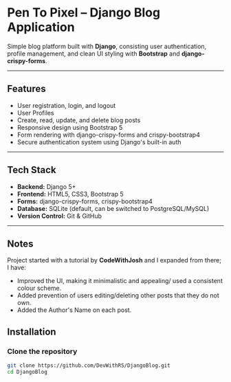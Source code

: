 # Pen To Pixel – Django Blog Application

Simple blog platform built with **Django**, consisting user authentication, profile management, and clean UI styling with **Bootstrap** and **django-crispy-forms**.

---

## Features

- User registration, login, and logout
- User Profiles
- Create, read, update, and delete blog posts
- Responsive design using Bootstrap 5
- Form rendering with django-crispy-forms and crispy-bootstrap4
- Secure authentication system using Django's built-in auth

---

## Tech Stack

- **Backend:** Django 5+
- **Frontend:** HTML5, CSS3, Bootstrap 5
- **Forms:** django-crispy-forms, crispy-bootstrap4
- **Database:** SQLite (default, can be switched to PostgreSQL/MySQL)
- **Version Control:** Git & GitHub

---
## Notes

Project started with a tutorial by **CodeWithJosh** and I expanded from there; I have:

- Improved the UI, making it minimalistic and appealing/ used a consistent colour scheme.
- Added prevention of users editing/deleting other posts that they do not own.
- Added the Author's Name on each post.

## Installation

### Clone the repository
```bash
git clone https://github.com/DevWithRS/DjangoBlog.git
cd DjangoBlog